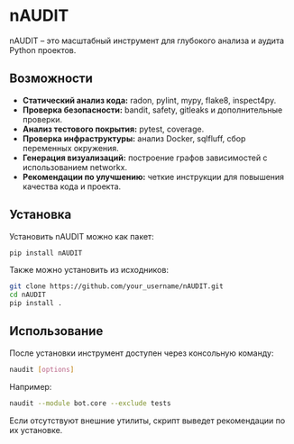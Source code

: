 # nAUDIT

nAUDIT – это масштабный инструмент для глубокого анализа и аудита Python проектов.

## Возможности

- **Статический анализ кода:** radon, pylint, mypy, flake8, inspect4py.
- **Проверка безопасности:** bandit, safety, gitleaks и дополнительные проверки.
- **Анализ тестового покрытия:** pytest, coverage.
- **Проверка инфраструктуры:** анализ Docker, sqlfluff, сбор переменных окружения.
- **Генерация визуализаций:** построение графов зависимостей с использованием networkx.
- **Рекомендации по улучшению:** четкие инструкции для повышения качества кода и проекта.

## Установка

Установить nAUDIT можно как пакет:

```bash
pip install nAUDIT
```

Также можно установить из исходников:
```bash
git clone https://github.com/your_username/nAUDIT.git
cd nAUDIT
pip install .
```

## Использование

После установки инструмент доступен через консольную команду:
```bash
naudit [options]
```

Например:
```bash
naudit --module bot.core --exclude tests
```

Если отсутствуют внешние утилиты, скрипт выведет рекомендации по их установке.